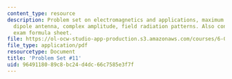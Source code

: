 ```yaml
---
content_type: resource
description: Problem set on electromagnetics and applications, maximum power, short
  dipole antenna, complex amplitude, field radiation patterns. Also contains final
  exam formula sheet.
file: https://ol-ocw-studio-app-production.s3.amazonaws.com/courses/6-013-electromagnetics-and-applications-fall-2005/9649118089c8bc24d4dc66c7585e3f7f_ps11.pdf
file_type: application/pdf
resourcetype: Document
title: 'Problem Set #11'
uid: 96491180-89c8-bc24-d4dc-66c7585e3f7f
---
```

